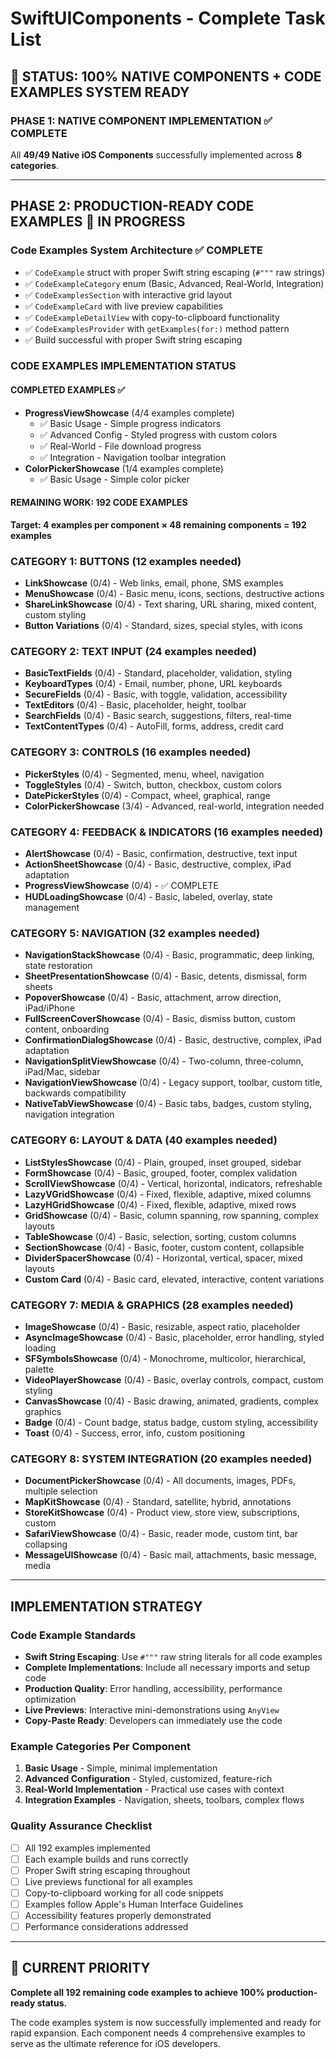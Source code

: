 # SwiftUIComponents - Complete Task List

## 🎯 **STATUS: 100% NATIVE COMPONENTS + CODE EXAMPLES SYSTEM READY**

### **PHASE 1: NATIVE COMPONENT IMPLEMENTATION** ✅ **COMPLETE**
All **49/49 Native iOS Components** successfully implemented across **8 categories**.

---

## **PHASE 2: PRODUCTION-READY CODE EXAMPLES** 🔄 **IN PROGRESS**

### **Code Examples System Architecture** ✅ **COMPLETE**
- ✅ `CodeExample` struct with proper Swift string escaping (`#"""` raw strings)
- ✅ `CodeExampleCategory` enum (Basic, Advanced, Real-World, Integration)  
- ✅ `CodeExamplesSection` with interactive grid layout
- ✅ `CodeExampleCard` with live preview capabilities
- ✅ `CodeExampleDetailView` with copy-to-clipboard functionality
- ✅ `CodeExamplesProvider` with `getExamples(for:)` method pattern
- ✅ Build successful with proper Swift string escaping

### **CODE EXAMPLES IMPLEMENTATION STATUS**

#### **COMPLETED EXAMPLES** ✅
- **ProgressViewShowcase** (4/4 examples complete)
  - ✅ Basic Usage - Simple progress indicators
  - ✅ Advanced Config - Styled progress with custom colors
  - ✅ Real-World - File download progress
  - ✅ Integration - Navigation toolbar integration
- **ColorPickerShowcase** (1/4 examples complete)
  - ✅ Basic Usage - Simple color picker

#### **REMAINING WORK: 192 CODE EXAMPLES**

**Target: 4 examples per component × 48 remaining components = 192 examples**

### **CATEGORY 1: BUTTONS** (12 examples needed)
- **LinkShowcase** (0/4) - Web links, email, phone, SMS examples
- **MenuShowcase** (0/4) - Basic menu, icons, sections, destructive actions  
- **ShareLinkShowcase** (0/4) - Text sharing, URL sharing, mixed content, custom styling
- **Button Variations** (0/4) - Standard, sizes, special styles, with icons

### **CATEGORY 2: TEXT INPUT** (24 examples needed)
- **BasicTextFields** (0/4) - Standard, placeholder, validation, styling
- **KeyboardTypes** (0/4) - Email, number, phone, URL keyboards
- **SecureFields** (0/4) - Basic, with toggle, validation, accessibility
- **TextEditors** (0/4) - Basic, placeholder, height, toolbar
- **SearchFields** (0/4) - Basic search, suggestions, filters, real-time
- **TextContentTypes** (0/4) - AutoFill, forms, address, credit card

### **CATEGORY 3: CONTROLS** (16 examples needed)
- **PickerStyles** (0/4) - Segmented, menu, wheel, navigation
- **ToggleStyles** (0/4) - Switch, button, checkbox, custom colors
- **DatePickerStyles** (0/4) - Compact, wheel, graphical, range
- **ColorPickerShowcase** (3/4) - Advanced, real-world, integration needed

### **CATEGORY 4: FEEDBACK & INDICATORS** (16 examples needed)
- **AlertShowcase** (0/4) - Basic, confirmation, destructive, text input
- **ActionSheetShowcase** (0/4) - Basic, destructive, complex, iPad adaptation
- **ProgressViewShowcase** (0/4) - ✅ COMPLETE
- **HUDLoadingShowcase** (0/4) - Basic, labeled, overlay, state management

### **CATEGORY 5: NAVIGATION** (32 examples needed)
- **NavigationStackShowcase** (0/4) - Basic, programmatic, deep linking, state restoration
- **SheetPresentationShowcase** (0/4) - Basic, detents, dismissal, form sheets
- **PopoverShowcase** (0/4) - Basic, attachment, arrow direction, iPad/iPhone
- **FullScreenCoverShowcase** (0/4) - Basic, dismiss button, custom content, onboarding
- **ConfirmationDialogShowcase** (0/4) - Basic, destructive, complex, iPad adaptation
- **NavigationSplitViewShowcase** (0/4) - Two-column, three-column, iPad/Mac, sidebar
- **NavigationViewShowcase** (0/4) - Legacy support, toolbar, custom title, backwards compatibility
- **NativeTabViewShowcase** (0/4) - Basic tabs, badges, custom styling, navigation integration

### **CATEGORY 6: LAYOUT & DATA** (40 examples needed)
- **ListStylesShowcase** (0/4) - Plain, grouped, inset grouped, sidebar
- **FormShowcase** (0/4) - Basic, grouped, footer, complex validation
- **ScrollViewShowcase** (0/4) - Vertical, horizontal, indicators, refreshable
- **LazyVGridShowcase** (0/4) - Fixed, flexible, adaptive, mixed columns
- **LazyHGridShowcase** (0/4) - Fixed, flexible, adaptive, mixed rows
- **GridShowcase** (0/4) - Basic, column spanning, row spanning, complex layouts
- **TableShowcase** (0/4) - Basic, selection, sorting, custom columns
- **SectionShowcase** (0/4) - Basic, footer, custom content, collapsible
- **DividerSpacerShowcase** (0/4) - Horizontal, vertical, spacer, mixed layouts
- **Custom Card** (0/4) - Basic card, elevated, interactive, content variations

### **CATEGORY 7: MEDIA & GRAPHICS** (28 examples needed)
- **ImageShowcase** (0/4) - Basic, resizable, aspect ratio, placeholder
- **AsyncImageShowcase** (0/4) - Basic, placeholder, error handling, styled loading
- **SFSymbolsShowcase** (0/4) - Monochrome, multicolor, hierarchical, palette
- **VideoPlayerShowcase** (0/4) - Basic, overlay controls, compact, custom styling
- **CanvasShowcase** (0/4) - Basic drawing, animated, gradients, complex graphics
- **Badge** (0/4) - Count badge, status badge, custom styling, accessibility
- **Toast** (0/4) - Success, error, info, custom positioning

### **CATEGORY 8: SYSTEM INTEGRATION** (20 examples needed)
- **DocumentPickerShowcase** (0/4) - All documents, images, PDFs, multiple selection
- **MapKitShowcase** (0/4) - Standard, satellite, hybrid, annotations
- **StoreKitShowcase** (0/4) - Product view, store view, subscriptions, custom
- **SafariViewShowcase** (0/4) - Basic, reader mode, custom tint, bar collapsing
- **MessageUIShowcase** (0/4) - Basic mail, attachments, basic message, media

---

## **IMPLEMENTATION STRATEGY**

### **Code Example Standards**
- **Swift String Escaping**: Use `#"""` raw string literals for all code examples
- **Complete Implementations**: Include all necessary imports and setup code
- **Production Quality**: Error handling, accessibility, performance optimization
- **Live Previews**: Interactive mini-demonstrations using `AnyView`
- **Copy-Paste Ready**: Developers can immediately use the code

### **Example Categories Per Component**
1. **Basic Usage** - Simple, minimal implementation
2. **Advanced Configuration** - Styled, customized, feature-rich
3. **Real-World Implementation** - Practical use cases with context
4. **Integration Examples** - Navigation, sheets, toolbars, complex flows

### **Quality Assurance Checklist**
- [ ] All 192 examples implemented
- [ ] Each example builds and runs correctly
- [ ] Proper Swift string escaping throughout
- [ ] Live previews functional for all examples
- [ ] Copy-to-clipboard working for all code snippets
- [ ] Examples follow Apple's Human Interface Guidelines
- [ ] Accessibility features properly demonstrated
- [ ] Performance considerations addressed

---

## **🎯 CURRENT PRIORITY**
**Complete all 192 remaining code examples to achieve 100% production-ready status.**

The code examples system is now successfully implemented and ready for rapid expansion. Each component needs 4 comprehensive examples to serve as the ultimate reference for iOS developers. 